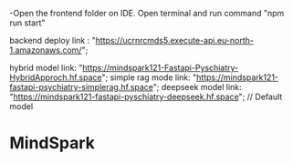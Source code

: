 -Open the frontend folder on IDE.
Open terminal and run command "npm run start"


backend deploy link : "https://ucrnrcmds5.execute-api.eu-north-1.amazonaws.com/";

hybrid model link: "https://mindspark121-Fastapi-Pyschiatry-HybridApproch.hf.space";
simple rag mode link: "https://mindspark121-fastapi-psychiatry-simplerag.hf.space";
deepseek model link: "https://mindspark121-fastapi-pyschiatry-deepseek.hf.space"; // Default model




# MindSpark